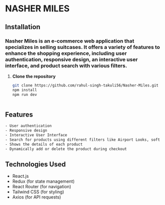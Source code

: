 # NASHER MILES 

## Installation
### Nasher Miles is an e-commerce web application that specializes in selling suitcases. It offers a variety of features to enhance the shopping experience, including user authentication, responsive design, an interactive user interface, and product search with various filters.


1. **Clone the repository**
   ```bash
   git clone https://github.com/rahul-singh-takuli56/Nasher-Miles.git
   npm install
   npm run dev
  
 ## Features 
```bash
- User authentication 
- Responsive design
- Interactive User Interface
- Search for products using different filters like Airport Looks, soft side, hard side, etc.
- Shows the details of each product
- Dynamically add or delete the product during checkout
```
## Technologies Used

- React.js
- Redux (for state management)
- React Router (for navigation)
- Tailwind CSS (for styling)
- Axios (for API requests)
